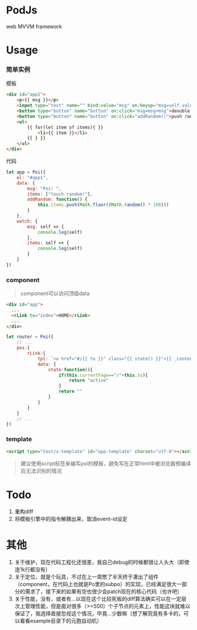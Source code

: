 # PodJs
web MVVM framework

# Usage
### 简单实例
模板
```Html
<div id="app1">
    <p>{{ msg }}</p>
    <input type="text" name="" bind:value="msg" on:keyup="msg=self.value">
    <button type="button" name="button" on:click="msg=msg+msg">deouble!!</button>
    <button type="button" name="button" on:click="addRandom()">push random item!</button>
    <ul>
        {{ for(let item of items){ }}
            <li>{{ item }}</li>
        {{ } }}
    </ul>
</div>
```
代码
```javascript
let app = Poi({
    el: "#app1",
    data: {
        msg: "Poi! ",
        items: ["touch random!"],
        addRandom: function() {
            this.items.push(Math.floor((Math.random() * 100)))
        }
    },
    watch: {
        msg: self => {
            console.log(self)
        },
        items: self => {
            console.log(self)
        }
    }
})
```
### component
> component可以访问顶级data
```html
<div id="app">
  ...
  <rLink to="index">HOME</rLink>
  ...
</div>
```
```javascript
let router = Poi({
    // ...
    pos:{
        rLink:{
            tpl: `<a href="#/{{ to }}" class="{{ state() }}">{{ _content }}</a>`,
            data: {
                state:function(){
                    if(this.currentPage=="/"+this.to){
                        return "active"
                    }
                    return ""
                }
            }
        }
    }
    // ...
})
```
### template
```html
<script type="text/x-template" id="app-template" charset="utf-8"></script>
```
> 建议使用script标签来编写poi的模板，避免写在正常html中被浏览器预编译后无法识别的情况
# Todo
1. 重构diff
2. 将模板引擎中的指令解耦出来，取消event-id设定

# 其他
1. 关于维护，现在代码工程化还很差，我自己debug的时候都很让人头大（即使连1k行都没有）
2. 关于定位，就是个玩具，不过在上一周憋了半天终于凑出了组件（component，在代码上也就是Po里的subpo）的实现，已经满足很大一部分的需求了，接下来的如果有空也很少会patch现在的核心代码（也许吧）
3. 关于性能，没有，或者有...以现在这个比较死板的diff算法确实可以在一定层次上管理性能，但是面对很多（>=500）个子节点的元素上，性能这块就难以保证了，我选择直接忽视这个情况，毕竟...少数嘛（想了解究竟有多卡的，可以看看example目录下的元胞自动机）
